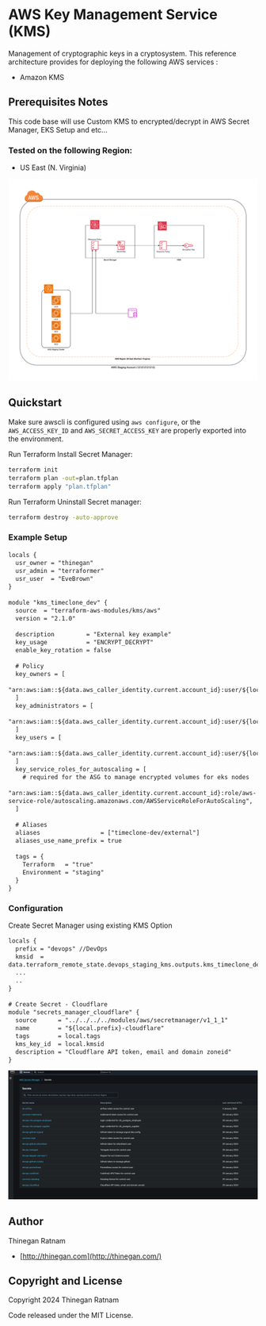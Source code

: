 # AWS Key Management Service (KMS)
Management of cryptographic keys in a cryptosystem.
This reference architecture provides for deploying the following AWS services :
- Amazon KMS

## Prerequisites Notes
This code base will use Custom KMS to encrypted/decrypt in AWS Secret Manager, EKS Setup and etc...

### Tested on the following Region:
 - US East (N. Virginia)

![infrastructure-overview](images/Access_of_secret_stored_in_Secrets_Manager.png)

## Quickstart
Make sure awscli is configured using `aws configure`, or the `AWS_ACCESS_KEY_ID` and `AWS_SECRET_ACCESS_KEY` are properly exported into the environment.

Run Terraform Install Secret Manager:

```bash
terraform init
terraform plan -out=plan.tfplan
terraform apply "plan.tfplan"
```

Run Terraform Uninstall Secret manager:

```bash
terraform destroy -auto-approve
```

### Example Setup

```hcl
locals {
  usr_owner = "thinegan"
  usr_admin = "terraformer"
  usr_user  = "EveBrown"
}

module "kms_timeclone_dev" {
  source  = "terraform-aws-modules/kms/aws"
  version = "2.1.0"

  description         = "External key example"
  key_usage           = "ENCRYPT_DECRYPT"
  enable_key_rotation = false

  # Policy
  key_owners = [
    "arn:aws:iam::${data.aws_caller_identity.current.account_id}:user/${local.usr_owner}"
  ]
  key_administrators = [
    "arn:aws:iam::${data.aws_caller_identity.current.account_id}:user/${local.usr_admin}"
  ]
  key_users = [
    "arn:aws:iam::${data.aws_caller_identity.current.account_id}:user/${local.usr_user}"
  ]
  key_service_roles_for_autoscaling = [
    # required for the ASG to manage encrypted volumes for eks nodes
    "arn:aws:iam::${data.aws_caller_identity.current.account_id}:role/aws-service-role/autoscaling.amazonaws.com/AWSServiceRoleForAutoScaling",
  ]

  # Aliases
  aliases                 = ["timeclone-dev/external"]
  aliases_use_name_prefix = true

  tags = {
    Terraform   = "true"
    Environment = "staging"
  }
}
```

### Configuration
Create Secret Manager using existing KMS Option
```hcl
locals {
  prefix = "devops" //DevOps
  kmsid  = data.terraform_remote_state.devops_staging_kms.outputs.kms_timeclone_dev.key_arn
  ...
  ..
}

# Create Secret - Cloudflare
module "secrets_manager_cloudflare" {
  source      = "../../../../modules/aws/secretmanager/v1_1_1"
  name        = "${local.prefix}-cloudflare"
  tags        = local.tags
  kms_key_id  = local.kmsid
  description = "Cloudflare API token, email and domain zoneid"
}
```

![secret-overview](images/example_secretmanager_templates.png)

## Author

Thinegan Ratnam
 - [http://thinegan.com](http://thinegan.com/)

## Copyright and License

Copyright 2024 Thinegan Ratnam

Code released under the MIT License.